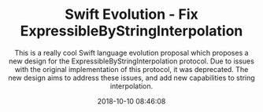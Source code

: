 ---
title: "Swift Evolution - Fix ExpressibleByStringInterpolation"
subtitle: "This is a really cool Swift language evolution proposal which proposes a new design for the ExpressibleByStringInterpolation protocol. Due to issues with the original implementation of this protocol, it was deprecated. The new design aims to address these issues, and add new capabilities to string interpolation."
tags: ["string","interpolation","evolution"]
link: "https://github.com/apple/swift-evolution/blob/master/proposals/0228-fix-expressiblebystringinterpolation.md"
date: "2018-10-10 08:46:08"
---